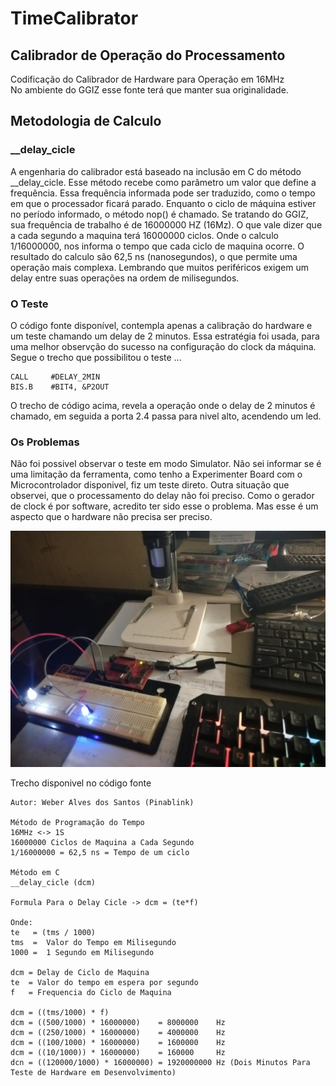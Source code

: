 # TimeCalibrator
## Calibrador de Operação do Processamento 

Codificação do Calibrador de Hardware para Operação em 16MHz 
<br/>
No ambiente do GGIZ esse fonte terá que manter sua originalidade.

## Metodologia de Calculo

### __delay_cicle

A engenharia do calibrador está baseado na inclusão em C do método __delay_cicle. Esse método recebe como parâmetro um valor que define a frequência. Essa frequência informada
pode ser traduzido, como o tempo em que o processador ficará parado. Enquanto o ciclo de máquina estiver no período informado, o método nop() é chamado. Se tratando do GGIZ,
sua frequência de trabalho é de 16000000 HZ (16Mz). O que vale dizer que a cada segundo a maquina terá 16000000 ciclos. Onde o calculo 1/16000000, nos informa o tempo que cada 
ciclo de maquina ocorre. O resultado do calculo são 62,5 ns (nanosegundos), o que permite uma operação mais complexa. Lembrando que muitos periféricos exigem um delay entre suas
operações na ordem de milisegundos.
<br/>

### O Teste

O código fonte disponível, contempla apenas a calibração do hardware e um teste chamando um delay de 2 minutos. Essa estratégia foi usada, para uma melhor observção do sucesso 
na configuração do clock da máquina. Segue o trecho que possibilitou o teste ...
<br/>
```
CALL     #DELAY_2MIN
BIS.B    #BIT4, &P2OUT
```

O trecho de código acima, revela a operação onde o delay de 2 minutos é chamado, em seguida a porta 2.4 passa para nivel alto, acendendo um led.
<br/>

### Os Problemas

Não foi possivel observar o teste em modo Simulator. Não sei informar se é uma limitação da ferramenta, como tenho a Experimenter Board com o Microcontrolador disponivel, fiz
um teste direto. Outra situação que observei, que o processamento do delay não foi preciso. Como o gerador de clock é por software, acredito ter sido esse o problema. Mas esse 
é um aspecto que o hardware não precisa ser preciso.


![Menu](img/P_20200429_224506.jpg)
<br/>

Trecho disponivel no código fonte
```
Autor: Weber Alves dos Santos (Pinablink)

Método de Programação do Tempo
16MHz <-> 1S
16000000 Ciclos de Maquina a Cada Segundo
1/16000000 = 62,5 ns = Tempo de um ciclo

Método em C
__delay_cicle (dcm)

Formula Para o Delay Cicle -> dcm = (te*f)

Onde:
te   = (tms / 1000)
tms  =  Valor do Tempo em Milisegundo 
1000 =  1 Segundo em Milisegundo 

dcm = Delay de Ciclo de Maquina
te  = Valor do tempo em espera por segundo
f   = Frequencia do Ciclo de Maquina

dcm = ((tms/1000) * f)
dcm = ((500/1000) * 16000000)    = 8000000    Hz
dcm = ((250/1000) * 16000000)    = 4000000    Hz  
dcm = ((100/1000) * 16000000)    = 1600000    Hz
dcm = ((10/1000)) * 16000000)    = 160000     Hz 
dcn = ((120000/1000) * 16000000) = 1920000000 Hz (Dois Minutos Para Teste de Hardware em Desenvolvimento)
```

